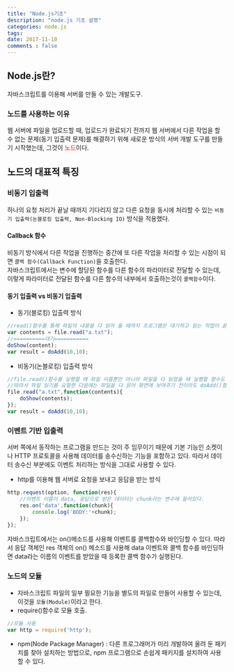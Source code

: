 ```yaml
---
title: "Node.js기초"
description: "node.js 기초 설명"
categories: node.js
tags: 
date: 2017-11-10
comments : false
---
```

## Node.js란?
자바스크립트를 이용해 서버를 만들 수 있는 개발도구.
### 노드를 사용하는 이유<br>
웹 서버에 파일을 업로드할 때, 업로드가 완료되기 전까지 웹 서버에서 다른 작업을 할 수 없는 문제(동기 입출력 문제)를 해결하기 위해 새로운 방식의 서버 개발 도구를 만들기 시작했는데, 그것이 <span style="color:red"> 노드</span>이다.
## 노드의 대표적 특징
### 비동기 입출력
하나의 요청 처리가 끝날 때까지 기다리지 않고 다른 요청을 동시에 처리할 수 있는 `비동기 입출력(논블로킹 입출력, Non-Blocking IO)` 방식을 적용했다.<br>
#### Callback 함수
비동기 방식에서 다른 작업을 진행하는 중간에 또 다른 작업을 처리할 수 있는 시점이 되면 `콜백 함수(Callback Function)`을 호출한다.<br>
자바스크립트에서는 변수에 할당된 함수를 다른 함수의 파라미터로 전달할 수 있는데, 이렇게 파라미터로 전달된 함수를 다른 함수의 내부에서 호출하는것이 `콜백함수`이다.
#### 동기 입출력 vs 비동기 입출력
* 동기(블로킹) 입출력 방식
```javascript
//read()함수를 통해 파일의 내용을 다 읽어 올 때까지 프로그램은 대기하고 읽는 작업이 끝난 후 doShow(), doAdd()함수 차례로 실행
var contents = file.read("a.txt");
//==========대기===========
doShow(content);
var result = doAdd(10,10);
```
* 비동기(논블로킹) 입출력 방식
```javascript
//file.read()함수를 실행할 때 파일 이름뿐만 아니라 파일을 다 읽었을 때 실행할 함수도 파라미터로 전달. 
//따라서 파일 읽기를 요철한 다음에는 파일을 다 읽어 화면에 보여주기 전이라도 doAdd()함수 호출.
file.read("a.txt",function(contents){
    doShow(contents);
});
var result = doAdd(10,10);
```
### 이벤트 기반 입출력
서버 쪽에서 동작하는 프로그램을 만드는 것이 주 임무이기 때문에 기본 기능인 소켓이나 HTTP 프로토콜을 사용해 데이터를 송수신하는 기능을 포함하고 있다. 따라서 데이터 송수신 부분에도 이벤트 처리하는 방식을 그대로 사용할 수 있다.
* http를 이용해 웹 서버로 요청을 보내고 응답을 받는 방식
```javascript
http.request(option, function(res){
    //이벤트 이름이 data, 응답으로 받은 데이터는 chunk라는 변수에 들어있다.
    res.on('data',function(chunk){
        console.log('BODY:'+chunk);
    });
});
```
자바스크립트에서는 on()메소드를 사용해 이벤트를 콜백함수와 바인딩할 수 있다. 따라서 응답 객체인 res 객체의 on() 메소드를 사용해 data 이벤트와 콜백 함수를 바인딩하면 data라는 이름의 이벤트를 받았을 때 등록한 콜백 함수가 실행된다.
### 노드의 모듈
* 자바스크립트 파일의 일부 필요한 기능을 별도의 파일로 만들어 사용할 수 있는데, 이것을 `모듈(Module)`이라고 한다.<br>
* require()함수로 모듈 호출.
```javascript
//모듈 사용
var http = require('http');
```
* npm(Node Package Manager) : 다른  프로그래머가 미리 개발하여 올려 둔 패키치를 찾아 설치하는 방법으로, npm 프로그램으로 손쉽게 패키지를 설치하여 사용할 수 있다.

  
